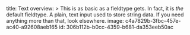 title: Text
overview: >
  This is as basic as a fieldtype gets. In
  fact, it is _the_ default fieldtype. A
  plain, text input used to store string
  data. If you need anything more than
  that, look elsewhere.
image: c4a7829b-3fbc-457e-ac40-a92608aeb165
id: 306b112b-b0cc-4359-b681-da353eeb50ac
